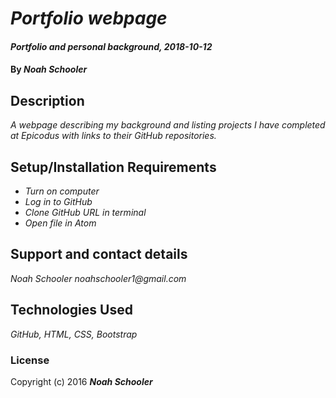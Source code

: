 # _Portfolio webpage_

#### _Portfolio and personal background, 2018-10-12_

#### By _**Noah Schooler**_

## Description

_A webpage describing my background and listing projects I have completed at Epicodus with links to their GitHub repositories._

## Setup/Installation Requirements

* _Turn on computer_
* _Log in to GitHub_
* _Clone GitHub URL in terminal_
* _Open file in Atom_

## Support and contact details
_Noah Schooler noahschooler1@gmail.com_

## Technologies Used
_GitHub, HTML, CSS, Bootstrap_

### License
Copyright (c) 2016 **_Noah Schooler_**
